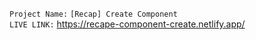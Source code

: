 `Project Name:` `[Recap] Create Component` \
`LIVE LINK:` https://recape-component-create.netlify.app/
